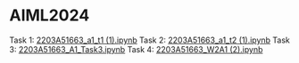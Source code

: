 # AIML2024
Task 1: [2203A51663_a1_t1 (1).ipynb](https://github.com/karthikambaragonda/AIML2024/blob/main/2203A51663_a1_t1%20(1).ipynb)
Task 2: [2203A51663_a1_t2 (1).ipynb](https://github.com/karthikambaragonda/AIML2024/blob/main/2203A51663_a1_t2%20(1).ipynb)
Task 3: [2203A51663_A1_Task3.ipynb](https://github.com/karthikambaragonda/AIML2024/blob/main/2203A51663_A1_Task3.ipynb)
Task 4: [2203A51663_W2A1 (2).ipynb](https://github.com/karthikambaragonda/AIML2024/blob/main/2203A51663_W2A1%20(2).ipynb)

